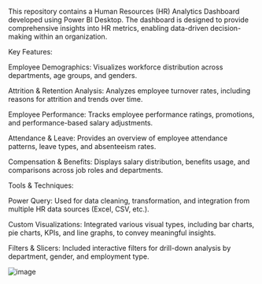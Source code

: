 This repository contains a Human Resources (HR) Analytics Dashboard developed using Power BI Desktop. The dashboard is designed to provide comprehensive insights into HR metrics, enabling data-driven decision-making within an organization.

Key Features:

Employee Demographics: Visualizes workforce distribution across departments, age groups, and genders.

Attrition & Retention Analysis: Analyzes employee turnover rates, including reasons for attrition and trends over time.

Employee Performance: Tracks employee performance ratings, promotions, and performance-based salary adjustments.

Attendance & Leave: Provides an overview of employee attendance patterns, leave types, and absenteeism rates.

Compensation & Benefits: Displays salary distribution, benefits usage, and comparisons across job roles and departments.

Tools & Techniques:

Power Query: Used for data cleaning, transformation, and integration from multiple HR data sources (Excel, CSV, etc.).

Custom Visualizations: Integrated various visual types, including bar charts, pie charts, KPIs, and line graphs, to convey meaningful insights.

Filters & Slicers: Included interactive filters for drill-down analysis by department, gender, and employment type.

![image](https://github.com/user-attachments/assets/1efeccf8-6c49-4264-9ea2-be383813033f)
